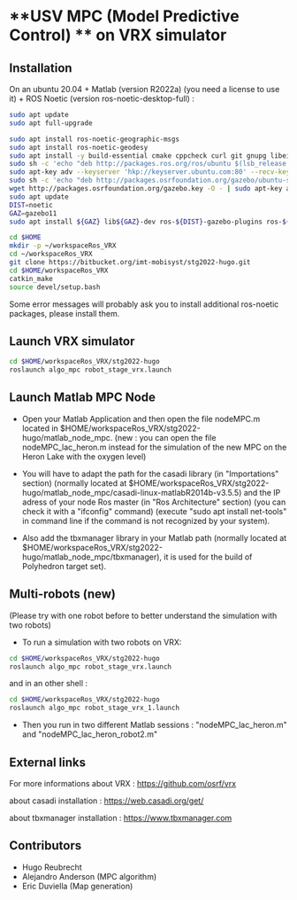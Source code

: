 # **USV MPC (Model Predictive Control) ** on VRX simulator


## Installation


On an ubuntu 20.04 + Matlab (version R2022a) (you need a license to use it) + ROS Noetic (version ros-noetic-desktop-full) :

``` bash
sudo apt update
sudo apt full-upgrade
```


``` bash
sudo apt install ros-noetic-geographic-msgs
sudo apt install ros-noetic-geodesy
sudo apt install -y build-essential cmake cppcheck curl git gnupg libeigen3-dev libgles2-mesa-dev lsb-release pkg-config protobuf-compiler qtbase5-dev python3-dbg python3-pip python3-venv ruby software-properties-common wget 
sudo sh -c 'echo "deb http://packages.ros.org/ros/ubuntu $(lsb_release -sc) main" > /etc/apt/sources.list.d/ros-latest.list'
sudo apt-key adv --keyserver 'hkp://keyserver.ubuntu.com:80' --recv-key C1CF6E31E6BADE8868B172B4F42ED6FBAB17C654
sudo sh -c 'echo "deb http://packages.osrfoundation.org/gazebo/ubuntu-stable `lsb_release -cs` main" > /etc/apt/sources.list.d/gazebo-stable.list'
wget http://packages.osrfoundation.org/gazebo.key -O - | sudo apt-key add -
sudo apt update
DIST=noetic
GAZ=gazebo11
sudo apt install ${GAZ} lib${GAZ}-dev ros-${DIST}-gazebo-plugins ros-${DIST}-gazebo-ros ros-${DIST}-hector-gazebo-plugins ros-${DIST}-joy ros-${DIST}-joy-teleop ros-${DIST}-key-teleop ros-${DIST}-robot-localization ros-${DIST}-robot-state-publisher ros-${DIST}-joint-state-publisher ros-${DIST}-rviz ros-${DIST}-ros-base ros-${DIST}-teleop-tools ros-${DIST}-teleop-twist-keyboard ros-${DIST}-velodyne-simulator ros-${DIST}-xacro ros-${DIST}-rqt ros-${DIST}-rqt-common-plugins
```


``` bash
cd $HOME
mkdir -p ~/workspaceRos_VRX
cd ~/workspaceRos_VRX
git clone https://bitbucket.org/imt-mobisyst/stg2022-hugo.git
cd $HOME/workspaceRos_VRX
catkin_make
source devel/setup.bash
```
Some error messages will probably ask you to install additional ros-noetic packages, please install them.


## Launch VRX simulator

```bash
cd $HOME/workspaceRos_VRX/stg2022-hugo
roslaunch algo_mpc robot_stage_vrx.launch
```

## Launch Matlab MPC Node

- Open your Matlab Application and then open the file nodeMPC.m located in $HOME/workspaceRos_VRX/stg2022-hugo/matlab_node_mpc.
(new : you can open the file nodeMPC_lac_heron.m instead for the simulation of the new MPC on the Heron Lake with the oxygen level)

- You will have to adapt the path for the casadi library (in "Importations" section) (normally located at $HOME/workspaceRos_VRX/stg2022-hugo/matlab_node_mpc/casadi-linux-matlabR2014b-v3.5.5)  and the IP adress of your node Ros master (in "Ros Architecture" section) (you can check it with a "ifconfig" command) (execute "sudo apt install net-tools" in command line if the command is not recognized by your system).

- Also add the tbxmanager library in your Matlab path (normally located at $HOME/workspaceRos_VRX/stg2022-hugo/matlab_node_mpc/tbxmanager), it is used for the build of Polyhedron target set).

## Multi-robots (new)

(Please try with one robot before to better understand the simulation with two robots)

- To run a simulation with two robots on VRX:

```bash
cd $HOME/workspaceRos_VRX/stg2022-hugo
roslaunch algo_mpc robot_stage_vrx.launch
```
and in an other shell : 

```bash
cd $HOME/workspaceRos_VRX/stg2022-hugo
roslaunch algo_mpc robot_stage_vrx_1.launch
```

- Then you run in two different Matlab sessions : "nodeMPC_lac_heron.m" and "nodeMPC_lac_heron_robot2.m"

## External links

For more informations about VRX : https://github.com/osrf/vrx

about casadi installation : https://web.casadi.org/get/

about tbxmanager installation : https://www.tbxmanager.com

## Contributors

- Hugo Reubrecht
- Alejandro Anderson (MPC algorithm)
- Eric Duviella (Map generation)
